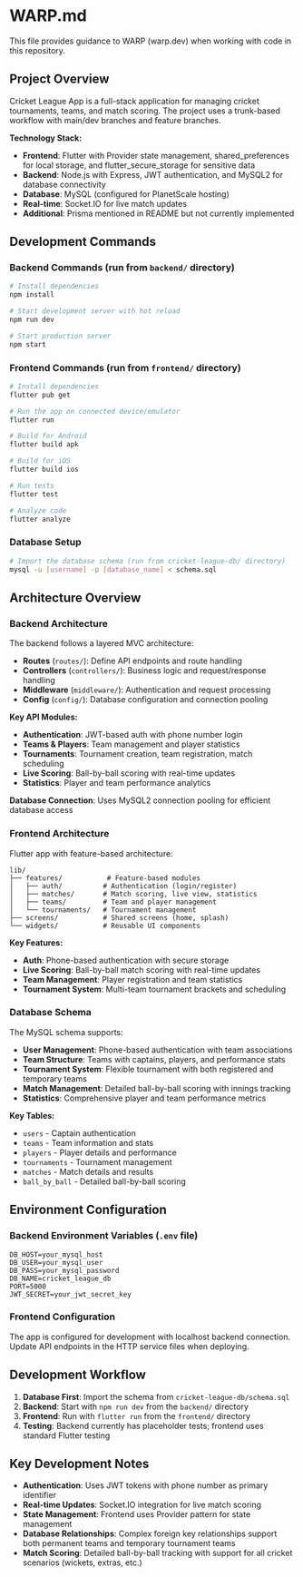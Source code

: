 # WARP.md

This file provides guidance to WARP (warp.dev) when working with code in this repository.

## Project Overview

Cricket League App is a full-stack application for managing cricket tournaments, teams, and match scoring. The project uses a trunk-based workflow with main/dev branches and feature branches.

**Technology Stack:**
- **Frontend**: Flutter with Provider state management, shared_preferences for local storage, and flutter_secure_storage for sensitive data
- **Backend**: Node.js with Express, JWT authentication, and MySQL2 for database connectivity  
- **Database**: MySQL (configured for PlanetScale hosting)
- **Real-time**: Socket.IO for live match updates
- **Additional**: Prisma mentioned in README but not currently implemented

## Development Commands

### Backend Commands (run from `backend/` directory)

```bash
# Install dependencies
npm install

# Start development server with hot reload
npm run dev

# Start production server
npm start
```

### Frontend Commands (run from `frontend/` directory)

```bash
# Install dependencies
flutter pub get

# Run the app on connected device/emulator
flutter run

# Build for Android
flutter build apk

# Build for iOS
flutter build ios

# Run tests
flutter test

# Analyze code
flutter analyze
```

### Database Setup

```bash
# Import the database schema (run from cricket-league-db/ directory)
mysql -u [username] -p [database_name] < schema.sql
```

## Architecture Overview

### Backend Architecture

The backend follows a layered MVC architecture:

- **Routes** (`routes/`): Define API endpoints and route handling
- **Controllers** (`controllers/`): Business logic and request/response handling  
- **Middleware** (`middleware/`): Authentication and request processing
- **Config** (`config/`): Database configuration and connection pooling

**Key API Modules:**
- **Authentication**: JWT-based auth with phone number login
- **Teams & Players**: Team management and player statistics
- **Tournaments**: Tournament creation, team registration, match scheduling
- **Live Scoring**: Ball-by-ball scoring with real-time updates
- **Statistics**: Player and team performance analytics

**Database Connection**: Uses MySQL2 connection pooling for efficient database access

### Frontend Architecture

Flutter app with feature-based architecture:

```
lib/
├── features/           # Feature-based modules
│   ├── auth/          # Authentication (login/register)
│   ├── matches/       # Match scoring, live view, statistics
│   ├── teams/         # Team and player management
│   └── tournaments/   # Tournament management
├── screens/           # Shared screens (home, splash)
└── widgets/           # Reusable UI components
```

**Key Features:**
- **Auth**: Phone-based authentication with secure storage
- **Live Scoring**: Ball-by-ball match scoring with real-time updates
- **Team Management**: Player registration and team statistics
- **Tournament System**: Multi-team tournament brackets and scheduling

### Database Schema

The MySQL schema supports:
- **User Management**: Phone-based authentication with team associations
- **Team Structure**: Teams with captains, players, and performance stats
- **Tournament System**: Flexible tournament with both registered and temporary teams
- **Match Management**: Detailed ball-by-ball scoring with innings tracking
- **Statistics**: Comprehensive player and team performance metrics

**Key Tables:**
- `users` - Captain authentication
- `teams` - Team information and stats
- `players` - Player details and performance
- `tournaments` - Tournament management
- `matches` - Match details and results
- `ball_by_ball` - Detailed ball-by-ball scoring

## Environment Configuration

### Backend Environment Variables (`.env` file)

```
DB_HOST=your_mysql_host
DB_USER=your_mysql_user  
DB_PASS=your_mysql_password
DB_NAME=cricket_league_db
PORT=5000
JWT_SECRET=your_jwt_secret_key
```

### Frontend Configuration

The app is configured for development with localhost backend connection. Update API endpoints in the HTTP service files when deploying.

## Development Workflow

1. **Database First**: Import the schema from `cricket-league-db/schema.sql`
2. **Backend**: Start with `npm run dev` from the `backend/` directory
3. **Frontend**: Run with `flutter run` from the `frontend/` directory
4. **Testing**: Backend currently has placeholder tests; frontend uses standard Flutter testing

## Key Development Notes

- **Authentication**: Uses JWT tokens with phone number as primary identifier
- **Real-time Updates**: Socket.IO integration for live match scoring
- **State Management**: Frontend uses Provider pattern for state management
- **Database Relationships**: Complex foreign key relationships support both permanent teams and temporary tournament teams
- **Match Scoring**: Detailed ball-by-ball tracking with support for all cricket scenarios (wickets, extras, etc.)